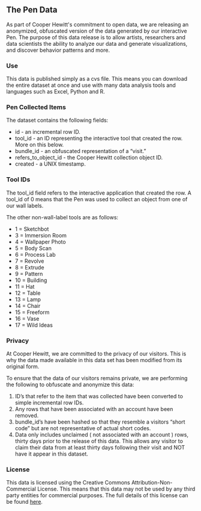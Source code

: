 ## The Pen Data

As part of Cooper Hewitt's commitment to open data, we are releasing an anonymized, obfuscated version of the data generated by our interactive Pen. The purpose of this data release is to allow artists, researchers and data scientists the ability to analyze our data and generate visualizations, and discover behavior patterns and more. 

### Use

This data is published simply as a cvs file. This means you can download the entire dataset at once and use with many data analysis tools and languages such as Excel, Python and R.

### Pen Collected Items

The dataset contains the following fields:

* id - an incremental row ID.
* tool_id - an ID representing the interactive tool that created the row. More on this below.
* bundle_id - an obfuscated representation of a “visit.”
* refers_to_object_id - the Cooper Hewitt collection object ID.
* created - a UNIX timestamp.

### Tool IDs

The tool_id field refers to the interactive application that created the row. A tool_id of 0 means that the Pen was used to collect an object from one of our wall labels.

The other non-wall-label tools are as follows:

  * 1 = Sketchbot
  * 3 = Immersion Room
  * 4 = Wallpaper Photo
  * 5 = Body Scan
  * 6 = Process Lab
  * 7 = Revolve
  * 8 = Extrude
  * 9 = Pattern
  * 10 = Building
  * 11 = Hat
  * 12 = Table
  * 13 = Lamp
  * 14 = Chair
  * 15 = Freeform
  * 16 = Vase
  * 17 = Wild Ideas

### Privacy

At Cooper Hewitt, we are committed to the privacy of our visitors. This is why the data made available in this data set has been modified from its original form.

To ensure that the data of our visitors remains private, we are performing the following to obfuscate and anonymize this data:

1. ID’s that refer to the item that was collected have been converted to simple incremental row IDs.
2. Any rows that have been associated with an account have been removed.
3. bundle_id’s have been hashed so that they resemble a visitors “short code” but are not representative of actual short codes.
4. Data only includes unclaimed ( not associated with an account ) rows, thirty days prior to the release of this data. This allows any visitor to claim their data from at least thirty days following their visit and NOT have it appear in this dataset.

### License

This data is licensed using the Creative Commons Attribution-Non-Commercial License. This means that this data may not be used by any third party entities for commercial purposes. The full details of this license can be found [here](LICENSE.md).
